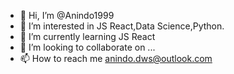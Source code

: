 - 👋 Hi, I’m @Anindo1999
- 👀 I’m interested in JS React,Data Science,Python.
- 🌱 I’m currently learning JS React
- 💞️ I’m looking to collaborate on ...
- 📫 How to reach me anindo.dws@outlook.com

<!---
Anindo1999/Anindo1999 is a ✨ special ✨ repository because its `README.md` (this file) appears on your GitHub profile.
You can click the Preview link to take a look at your changes.
--->
